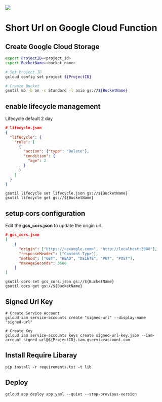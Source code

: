 
![](https://github.com/akiicat/short-url/workflows/Deploy%20to%20Google%20Cloud%20Functions/badge.svg)

# Short Url on Google Cloud Function

## Create Google Cloud Storage

```sh
export ProjectID=<project_id>
export BucketName=<bucket_name>

# Set Project ID
gcloud config set project ${ProjectID}

# Create Bucket
gsutil mb -b on -c Standard -l asia gs://${BucketName}
```

## enable lifecycle management

Lifecycle default 2 day

```json
# lifecycle.json
{
  "lifecycle": {
    "rule": [
      {
        "action": {"type": "Delete"},
        "condition": {
          "age": 2
        }
      }
    ]
  }
}
```

```shell
gsutil lifecycle set lifecycle.json gs://${BucketName}
gsutil lifecycle get gs://${BucketName}
```

## setup cors configuration

Edit the **gcs_cors.json** to update the origin url.

```json
# gcs_cors.json
[
    {
      "origin": ["https://<example.com>", "http://localhost:3000"],
      "responseHeader": ["Content-Type"],
      "method": ["GET", "HEAD", "DELETE", "PUT", "POST"],
      "maxAgeSeconds": 3600
    }
]
```

```shell
gsutil cors set gcs_cors.json gs://${BucketName}
gsutil cors get gs://${BucketName}
```

## Signed Url Key

```shell
# Create Service Account
gcloud iam service-accounts create "signed-url" --display-name "signed-url"

# Create Key
gcloud iam service-accounts keys create signed-url-key.json --iam-account signed-url@${ProjectID}.iam.gserviceaccount.com
```

## Install Require Libaray

```shell
pip install -r requirements.txt -t lib
```

## Deploy

```shell
gcloud app deploy app.yaml --quiet --stop-previous-version
```



